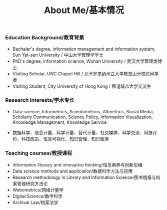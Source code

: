 ﻿---
layout: page
title:  About Me/基本情况
cover:  false
menu:   true
order:  1
---

### Education Background/教育背景

* Bachaler's degree, information management and information system, Sun Yat-sen University / 中山大学管理学学士
* PhD's degree, information science, Wuhan University / 武汉大学管理类博士
* Visiting Scholar, UNC Chapel Hill / 北卡罗来纳州立大学教堂山分校访问学者
* Visiting Student, City University of Hong Kong / 香港城市大学交流生

### Research Interests/学术专长
* Data science, Informetrics, Scientometrics, Altmetrics, Social Media, Scholarly Communication, Science Policy, Information Visualization, Knowledge Management, Knowledge Service

* 数据科学、信息计量、科学计量、替代计量、社交媒体、科学交流、科技评价、科技政策、信息可视化、知识管理、知识服务

### Teaching courses/教授课程
* Information literacy and innovative thinking/信息素养与创新思维
* Data science methods and application/数据科学方法与应用
* Research methodology in Library and Information Science/图书情报与档案管理研究方法论
* Webometrics/网络计量学
* Digital Science/数字科学
* Archival Law/档案法学
